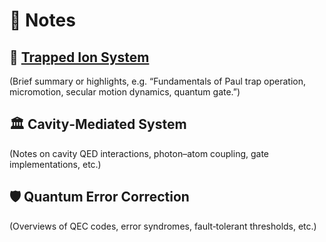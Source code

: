 
# 📝 Notes

## 🧪 [Trapped Ion System](/notes/trappedion/)
(Brief summary or highlights, e.g. “Fundamentals of Paul trap operation, micromotion, secular motion dynamics, quantum gate.”)

## 🏛️ Cavity‑Mediated System
(Notes on cavity QED interactions, photon–atom coupling, gate implementations, etc.)

## 🛡️ Quantum Error Correction
(Overviews of QEC codes, error syndromes, fault‑tolerant thresholds, etc.)

